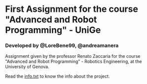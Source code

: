 # First Assignment for the course "Advanced and Robot Programming" - UniGe
### Developed by @LoreBene99, @andreamanera 
Assignment given by the professor Renato Zaccaria for the course "Advanced and Robot Programming" - Robotics Engineering, at the University of Genova.

Read the [info.txt](https://github.com/LoreBene99/Robotic_Hoist_Simulation/blob/main/info.txt) to know the info about the project.
